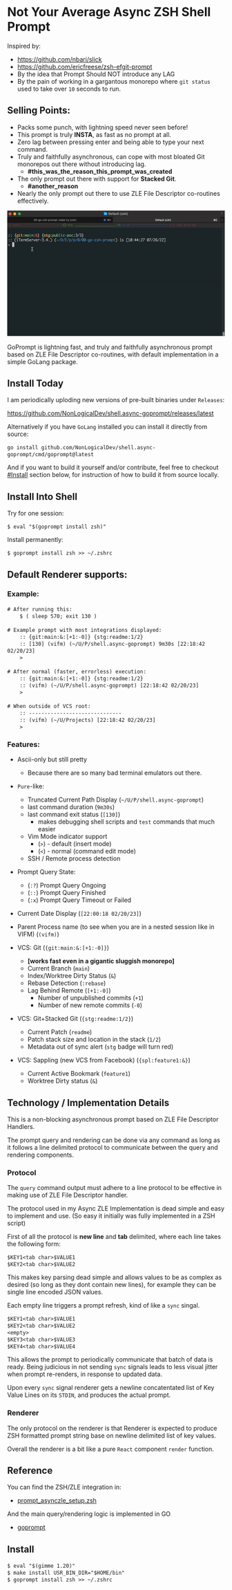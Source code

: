 # Not Your Average Async ZSH Shell Prompt

Inspired by: 
* https://github.com/nbari/slick
* https://github.com/ericfreese/zsh-efgit-prompt
* By the idea that Prompt Should NOT introduce any LAG
* By the pain of working in a gargantous monorepo where `git status` used to take over `10` seconds to run.

## Selling Points:

* Packs some punch, with lightning speed never seen before!
* This prompt is truly **INSTA**, as fast as no prompt at all.
* Zero lag between pressing enter and being able to type your next command.
* Truly and faithfully asynchronous, can cope with most bloated Git monorepos out there without introducing lag. 
	* **#this_was_the_reason_this_prompt_was_created**
* The only prompt out there with support for **Stacked Git**.
	* **#another_reason**
* Nearly the only prompt out there to use ZLE File Descriptor co-routines effectively.

![Demo Of GoPrompt With ZLE](./assets/Kapture%202022-07-26%20at%2010.45.33.gif "Capture")

GoPrompt is lightning fast, and truly and faithfully asynchronous prompt based on ZLE File Descriptor co-routines, with default implementation in a simple GoLang package.

## Install Today

I am periodically uploding new versions of pre-built binaries under `Releases`:

https://github.com/NonLogicalDev/shell.async-goprompt/releases/latest

Alternatively if you have `GoLang` installed you can install it directly from source:

```
go install github.com/NonLogicalDev/shell.async-goprompt/cmd/goprompt@latest
```

And if you want to build it yourself and/or contribute, feel free to checkout [#Install](#install) section below, for instruction of how to build it from source locally.

## Install Into Shell

Try for one session:
```
$ eval "$(goprompt install zsh)"
```

Install permanently:
```
$ goprompt install zsh >> ~/.zshrc
```

## Default Renderer supports:

### Example:

```
# After running this:
	$ ( sleep 570; exit 130 )

# Example prompt with most integrations displayed:
	:: {git:main:&:[+1:-0]} {stg:readme:1/2}
	:: [130] (vifm) (~/U/P/shell.async-goprompt) 9m30s [22:18:42 02/20/23]
	>

# After normal (faster, errorless) execution:
	:: {git:main:&:[+1:-0]} {stg:readme:1/2}
	:: (vifm) (~/U/P/shell.async-goprompt) [22:18:42 02/20/23]
	>

# When outside of VCS root:
	:: ------------------------------
	:: (vifm) (~/U/Projects) [22:18:42 02/20/23]
	>

```

### Features:

* Ascii-only but still pretty
	* Because there are so many bad terminal emulators out there.

* `Pure`-like:
	* Truncated Current Path Display (`~/U/P/shell.async-goprompt`)
	* last command duration (`9m30s`)
	* last command exit status (`[130]`)
		* makes debugging shell scripts and `test` commands that much easier
	* Vim Mode indicator support
		* (`>`) - default (insert mode)
		* (`<`) - normal (command edit mode)
	* SSH / Remote process detection

* Prompt Query State:
	* (`:?`) Prompt Query Ongoing
	* (`::`) Prompt Query Finished
	* (`:x`) Prompt Query Timeout or Failed

* Current Date Display (`[22:00:18 02/20/23]`)
* Parent Process name (to see when you are in a nested session like in VIFM) (`(vifm)`)

* VCS: Git (`{git:main:&:[+1:-0]}`)
	* **[works fast even in a gigantic sluggish monorepo]**
	* Current Branch (`main`)
	* Index/Worktree Dirty Status (`&`)
	* Rebase Detection (`:rebase`)
	* Lag Behind Remote (`[+1:-0]`)
		* Number of unpublished commits (`+1`)
		* Number of new remote commits (`-0`)

* VCS: Git+Stacked Git (`{stg:readme:1/2}`)
	* Current Patch (`readme`)
	* Patch stack size and location in the stack (`1/2`)
	* Metadata out of sync alert (`stg` badge will turn red)

* VCS: Sappling (new VCS from Facebook) (`{spl:feature1:&}`)
	* Current Active Bookmark (`feature1`)
	* Worktree Dirty status (`&`)

## Technology / Implementation Details

This is a non-blocking asynchronous prompt based on ZLE File Descriptor Handlers.

The prompt query and rendering can be done via any command as long as it follows a line delimited protocol to communicate between the query and rendering components.

### Protocol

The `query` command output must adhere to a line protocol to be effective in making use of ZLE File Descriptor handler.

The protocol used in my Async ZLE Implementation is dead simple and easy to implement and use. (So easy it initially was fully implemented in a ZSH script)

First of all the protocol is **new line** and **tab** delimited, where each line takes the following form:
```
$KEY1<tab char>$VALUE1
$KEY2<tab char>$VALUE2
```

This makes key parsing dead simple and allows values to be as complex as desired (so long as they dont contain new lines), for example they can be single line encoded JSON values.

Each empty line triggers a prompt refresh, kind of like a `sync` singal.
```
$KEY1<tab char>$VALUE1
$KEY2<tab char>$VALUE2
<empty>
$KEY3<tab char>$VALUE3
$KEY4<tab char>$VALUE4
```


This allows the prompt to periodically communicate that batch of data is ready. Being judicious in not sending `sync` signals leads to less visual jitter when prompt re-renders, in response to updated data.

Upon every `sync` signal renderer gets a newline concatentated list of Key Value Lines on its `STDIN`, and produces the actual prompt.

### Renderer

The only protocol on the renderer is that Renderer is expected to produce ZSH formatted prompt string base on newline delimited list of key values.

Overall the renderer is a bit like a pure `React` component `render` function.

## Reference

You can find the ZSH/ZLE integration in:

* [prompt_asynczle_setup.zsh](./plugin/zsh/prompt_asynczle_setup.zsh)

And the main query/rendering logic is implemented in GO

* [goprompt](./cmd/goprompt)

## Install

```
$ eval "$(gimme 1.20)"
$ make install USR_BIN_DIR="$HOME/bin"
$ goprompt install zsh >> ~/.zshrc
```
